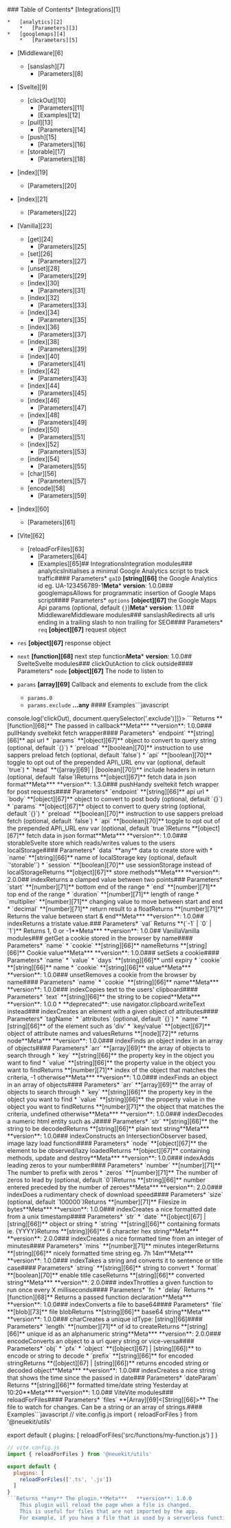 <!-- Generated by documentation.js. Update this documentation by updating the source code. -->### Table of Contents*   [Integrations][1]
    *   [analytics][2]
        *   [Parameters][3]
    *   [googlemaps][4]
        *   [Parameters][5]
*   [Middleware][6]
    *   [sanslash][7]
        *   [Parameters][8]
*   [Svelte][9]
    *   [clickOut][10]
        *   [Parameters][11]
        *   [Examples][12]
    *   [pull][13]
        *   [Parameters][14]
    *   [push][15]
        *   [Parameters][16]
    *   [storable][17]
        *   [Parameters][18]
*   [index][19]
    *   [Parameters][20]
*   [index][21]
    *   [Parameters][22]
*   [Vanilla][23]
    *   [get][24]
        *   [Parameters][25]
    *   [set][26]
        *   [Parameters][27]
    *   [unset][28]
        *   [Parameters][29]
    *   [index][30]
        *   [Parameters][31]
    *   [index][32]
        *   [Parameters][33]
    *   [index][34]
        *   [Parameters][35]
    *   [index][36]
        *   [Parameters][37]
    *   [index][38]
        *   [Parameters][39]
    *   [index][40]
        *   [Parameters][41]
    *   [index][42]
        *   [Parameters][43]
    *   [index][44]
        *   [Parameters][45]
    *   [index][46]
        *   [Parameters][47]
    *   [index][48]
        *   [Parameters][49]
    *   [index][50]
        *   [Parameters][51]
    *   [index][52]
        *   [Parameters][53]
    *   [index][54]
        *   [Parameters][55]
    *   [char][56]
        *   [Parameters][57]
    *   [encode][58]
        *   [Parameters][59]
*   [index][60]
    *   [Parameters][61]
*   [Vite][62]
    *   [reloadForFiles][63]
        *   [Parameters][64]
        *   [Examples][65]## IntegrationsIntegration modules### analyticsInitialises a minimal Google Analytics script to track traffic#### Parameters*   `gaID` **[string][66]** the Google Analytics id eg. UA-123456789-1**Meta***   **version**: 1.0.0### googlemapsAllows for programmatic insertion of Google Maps script#### Parameters*   `options` **[object][67]** the Google Maps Api params (optional, default `{}`)**Meta***   **version**: 1.1.0## MiddlewareMiddleware modules### sanslashRedirects all urls ending in a trailing slash to non trailing for SEO#### Parameters*   `req` **[object][67]** request object
*   `res` **[object][67]** response object
*   `next` **[function][68]** next step function**Meta***   **version**: 1.0.0## SvelteSvelte modules### clickOutAction to click outside#### Parameters*   `node` **[object][67]** The node to listen to
*   `params` **[array][69]** Callback and elements to exclude from the click

    *   `params.0` &#x20;
    *   `params.exclude` **...any**&#x20;#### Examples```javascript
<div use:clickOut={[() => console.log('clickOut), document.querySelector('.exclude')]]}>
```Returns **[function][68]** The passed in callback**Meta***   **version**: 1.0.0### pullHandy sveltekit fetch wrapper#### Parameters*   `endpoint` **[string][66]** api url
*   `params` **[object][67]** object to convert to query string (optional, default `{}`)
*   `preload` **[boolean][70]** instruction to use sappers preload fetch (optional, default `false`)
*   `api` **[boolean][70]** toggle to opt out of the prepended API\_URL env var (optional, default `true`)
*   `head` **([array][69] | [boolean][70])** include headers in return (optional, default `false`)Returns **[object][67]** fetch data in json format**Meta***   **version**: 1.3.0### pushHandy sveltekit fetch wrapper for post requests#### Parameters*   `endpoint` **[string][66]** api url
*   `body` **[object][67]** object to convert to post body (optional, default `{}`)
*   `params` **[object][67]** object to convert to query string (optional, default `{}`)
*   `preload` **[boolean][70]** instruction to use sappers preload fetch (optional, default `false`)
*   `api` **[boolean][70]** toggle to opt out of the prepended API\_URL env var (optional, default `true`)Returns **[object][67]** fetch data in json format**Meta***   **version**: 1.0.0### storableSvelte store which reads/writes values to the users localStorage#### Parameters*   `data` **any** data to create store with
*   `name` **[string][66]** name of localStorage key (optional, default `'storable'`)
*   `session` **[boolean][70]** use sessionStorage instead of localStorageReturns **[object][67]** store methods**Meta***   **version**: 2.0.0## indexReturns a clamped value between two points### Parameters*   `start` **[number][71]** bottom end of the range
*   `end` **[number][71]** top end of the range
*   `duration` **[number][71]** length of range
*   `multiplier` **[number][71]** changing value to move between start and end
*   `decimal` **[number][71]** return result to a floatReturns **[number][71]** Returns the value between start & end**Meta***   **version**: 1.0.0## indexReturns a tristate value.### Parameters*   `val` &#x20;Returns **(`-1` | `0` | `1`)** Returns 1, 0 or -1**Meta***   **version**: 1.0.0## VanillaVanilla modules### getGet a cookie stored in the browser by name#### Parameters*   `name` &#x20;
*   `cookie` **[string][66]** nameReturns **[string][66]** Cookie value**Meta***   **version**: 1.0.0### setSets a cookie#### Parameters*   `name` &#x20;
*   `value` &#x20;
*   `days` **[string][66]** until expiry
*   `cookie` **[string][66]** name
*   `cookie` **[string][66]** value**Meta***   **version**: 1.0.0### unsetRemoves a cookie from the browser by name#### Parameters*   `name` &#x20;
*   `cookie` **[string][66]** name**Meta***   **version**: 1.0.0### indexCopies text to the users' clipboard#### Parameters*   `text` **[string][66]** the string to be copied**Meta***   **version**: 1.0.0
*   **deprecated**: use navigator.clipboard.writeText instead### indexCreates an element with a given object of attributes#### Parameters*   `tagName` &#x20;
*   `attributes`   (optional, default `{}`)
*   `name` **[string][66]** of the element such as 'div'
*   `key/value` **[object][67]** object of attribute names and valuesReturns **[node][72]** returns node**Meta***   **version**: 1.0.0### indexFinds an object index in an array of objects#### Parameters*   `arr` **[array][69]** the array of objects to search through
*   `key` **[string][66]** the property key in the object you want to find
*   `value` **[string][66]** the property value in the object you want to findReturns **[number][71]** index of the object that matches the criteria, -1 otherwise**Meta***   **version**: 1.0.0### indexFinds an object in an array of objects#### Parameters*   `arr` **[array][69]** the array of objects to search through
*   `key` **[string][66]** the property key in the object you want to find
*   `value` **[string][66]** the property value in the object you want to findReturns **[number][71]** the object that matches the criteria, undefined otherwise**Meta***   **version**: 1.0.0### indexDecodes a numeric html entity such as J#### Parameters*   `str` **[string][66]** the string to be decodedReturns **[string][66]** plain text string**Meta***   **version**: 1.0.0### indexConstructs an IntersectionObserver based, image lazy load function#### Parameters*   `node` **[object][67]** the element to be observed/lazy loadedReturns **[object][67]** containing methods, update and destroy**Meta***   **version**: 1.0.0### indexAdds leading zeros to your number#### Parameters*   `number` **[number][71]** The number to prefix with zeros
*   `zeros` **[number][71]** The number of zeros to lead by (optional, default `0`)Returns **[string][66]** number entered preceded by the number of zeroes**Meta***   **version**: 2.0.0### indexDoes a rudimentary check of download speed#### Parameters*   `size`   (optional, default `100000`)Returns **[number][71]** Filesize in bytes**Meta***   **version**: 1.0.0### indexCreates a nice formatted date from a unix timestamp#### Parameters*   `str` &#x20;
*   `date` **([object][67] | [string][66])** object or string
*   `string` **[string][66]** containing formats ie. {YYYY}Returns **[string][66]** 6 character hex string**Meta***   **version**: 2.0.0### indexCreates a nice formatted time from an integer of minutes#### Parameters*   `mins` **[number][71]** minutes integerReturns **[string][66]** nicely formatted time string eg. 7h 14m**Meta***   **version**: 1.0.0### indexTakes a string and converts it to sentence or title case#### Parameters*   `string` **[string][66]** string to convert
*   `format` **[boolean][70]** enable title caseReturns **[string][66]** converted string**Meta***   **version**: 2.0.0### indexThrottles a given function to run once every X milliseconds#### Parameters*   `fn` &#x20;
*   `delay` &#x20;Returns **[function][68]** Returns a passed function declaration**Meta***   **version**: 1.0.0### indexConverts a file to base64#### Parameters*   `file` **[blob][73]** file blobReturns **[string][66]** base64 string**Meta***   **version**: 1.0.0### charCreates a unique idType: [string][66]#### Parameters*   `length` **[number][71]** of id to createReturns **[string][66]** unique id as an alphanumeric string**Meta***   **version**: 2.0.0### encodeConverts an object to a url query string or vice-versa#### Parameters*   `obj` &#x20;
*   `pfx` &#x20;
*   `object` **([object][67] | [string][66])** to encode or string to decode
*   `prefix` **[string][66]** for encoded stringReturns **([object][67] | [string][66])** returns encoded string or decoded object**Meta***   **version**: 1.0.0## indexCreates a nice string that shows the time since the passed in date### Parameters*   `dateParam` &#x20;Returns **[string][66]** formatted time/date string Yesterday at 10:20**Meta***   **version**: 1.0.0## ViteVite modules### reloadForFiles#### Parameters*   `files` **[Array][69]<[String][66]>** The file to watch for changes. Can be a string or an array of strings.#### Examples```javascript
// vite.config.js
import { reloadForFiles } from '@neuekit/utils'

export default {
  plugins: [
    reloadForFiles('src/functions/my-function.js')
  ]
}
``````javascript
// vite.config.js
import { reloadForFiles } from '@neuekit/utils'

export default {
  plugins: [
    reloadForFiles(['.ts', '.js'])
  ]
}
```Returns **any** The plugin.**Meta***   **version**: 1.0.0
    This plugin will reload the page when a file is changed.
    This is useful for files that are not imported by the app.
    For example, if you have a file that is used by a serverless function.[1]: #integrations[2]: #analytics[3]: #parameters[4]: #googlemaps[5]: #parameters-1[6]: #middleware[7]: #sanslash[8]: #parameters-2[9]: #svelte[10]: #clickout[11]: #parameters-3[12]: #examples[13]: #pull[14]: #parameters-4[15]: #push[16]: #parameters-5[17]: #storable[18]: #parameters-6[19]: #index[20]: #parameters-7[21]: #index-1[22]: #parameters-8[23]: #vanilla[24]: #get[25]: #parameters-9[26]: #set[27]: #parameters-10[28]: #unset[29]: #parameters-11[30]: #index-2[31]: #parameters-12[32]: #index-3[33]: #parameters-13[34]: #index-4[35]: #parameters-14[36]: #index-5[37]: #parameters-15[38]: #index-6[39]: #parameters-16[40]: #index-7[41]: #parameters-17[42]: #index-8[43]: #parameters-18[44]: #index-9[45]: #parameters-19[46]: #index-10[47]: #parameters-20[48]: #index-11[49]: #parameters-21[50]: #index-12[51]: #parameters-22[52]: #index-13[53]: #parameters-23[54]: #index-14[55]: #parameters-24[56]: #char[57]: #parameters-25[58]: #encode[59]: #parameters-26[60]: #index-15[61]: #parameters-27[62]: #vite[63]: #reloadforfiles[64]: #parameters-28[65]: #examples-1[66]: https://developer.mozilla.org/docs/Web/JavaScript/Reference/Global_Objects/String[67]: https://developer.mozilla.org/docs/Web/JavaScript/Reference/Global_Objects/Object[68]: https://developer.mozilla.org/docs/Web/JavaScript/Reference/Statements/function[69]: https://developer.mozilla.org/docs/Web/JavaScript/Reference/Global_Objects/Array[70]: https://developer.mozilla.org/docs/Web/JavaScript/Reference/Global_Objects/Boolean[71]: https://developer.mozilla.org/docs/Web/JavaScript/Reference/Global_Objects/Number[72]: https://developer.mozilla.org/docs/Web/API/Node/nextSibling[73]: https://developer.mozilla.org/docs/Web/API/Blob
